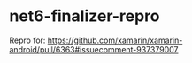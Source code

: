 # net6-finalizer-repro
 Repro for: https://github.com/xamarin/xamarin-android/pull/6363#issuecomment-937379007

